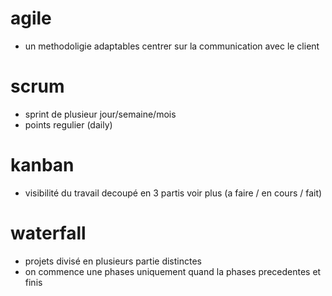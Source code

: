 # agile 

- un methodoligie adaptables centrer sur la communication avec le client

# scrum

- sprint de plusieur jour/semaine/mois
- points regulier (daily)

# kanban

- visibilité du travail decoupé en 3 partis voir plus (a faire / en cours / fait)

# waterfall

- projets divisé en plusieurs partie distinctes 
- on commence une phases uniquement quand la phases precedentes et finis 